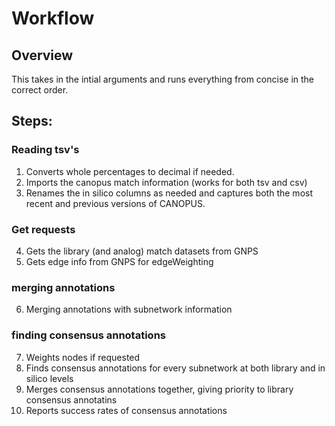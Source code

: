 # Workflow
## Overview
This takes in the intial arguments and runs everything from concise in the correct order. 

## Steps:
### Reading tsv's
1. Converts whole percentages to decimal if needed.
2. Imports the canopus match information (works for both tsv and csv)
3. Renames the in silico columns as needed and captures both the most recent and previous versions of CANOPUS.

### Get requests
4. Gets the library (and analog) match datasets from GNPS
5. Gets edge info from GNPS for edgeWeighting

### merging annotations
6. Merging annotations with subnetwork information

### finding consensus annotations
7. Weights nodes if requested
8. Finds consensus annotations for every subnetwork at both library and in silico levels
9. Merges consensus annotations together, giving priority to library consensus annotatins
10. Reports success rates of consensus annotations